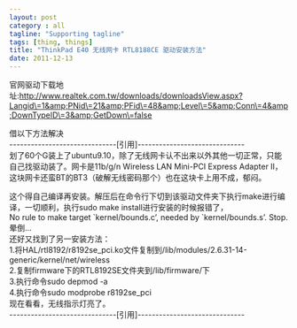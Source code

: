 ```yaml
---
layout: post
category : all
tagline: "Supporting tagline"
tags: [thing, things]
title: "ThinkPad E40 无线网卡 RTL8188CE 驱动安装方法"
date: 2011-12-13
---
```

官网驱动下载地址:http://www.realtek.com.tw/downloads/downloadsView.aspx?Langid\=1&amp;PNid\=21&amp;PFid\=48&amp;Level\=5&amp;Conn\=4&amp;DownTypeID\=3&amp;GetDown\=false  
  
借以下方法解决  
\-\-\-\-\-\-\-\-\-\-\-\-\-\-\-\-\-\-\-\-\-\-\-\-\-\-\-\-\-\-\[引用\]\-\-\-\-\-\-\-\-\-\-\-\-\-\-\-\-\-\-\-\-\-\-\-\-\-\-\-\-\-\-  
划了60个G装上了ubuntu9.10，除了无线网卡认不出来以外其他一切正常，只能自己找驱动装了。网卡是11b/g/n Wireless LAN Mini\-PCI Express Adapter II，这块网卡还蛮BT的BT3（破解无线密码那个）也在这块卡上用不成，郁闷。  
  
这个得自己编译再安装。解压后在命令行下切到该驱动文件夹下执行make进行编译，一切顺利，执行sudo make install进行安装的时候报错了，  
No rule to make target \`kernel/bounds.c’, needed by \`kernel/bounds.s’. Stop.  
晕倒…  
还好又找到了另一安装方法：  
1.将HAL/rtl8192/r8192se\_pci.ko文件复制到/lib/modules/2.6.31\-14\-generic/kernel/net/wireless  
2.复制firmware下的RTL8192SE文件夹到/lib/firmware/下  
3.执行命令sudo depmod \-a  
4.执行命令sudo modprobe r8192se\_pci  
现在看看，无线指示灯亮了。  
\-\-\-\-\-\-\-\-\-\-\-\-\-\-\-\-\-\-\-\-\-\-\-\-\-\-\-\-\-\-\[引用\]\-\-\-\-\-\-\-\-\-\-\-\-\-\-\-\-\-\-\-\-\-\-\-\-\-\-\-\-\-\-  
